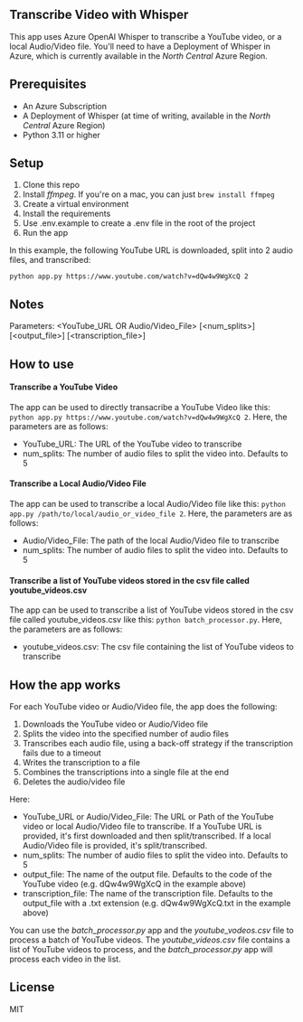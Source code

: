 ## Transcribe Video with Whisper
This app uses Azure OpenAI Whisper to transcribe a YouTube video, or a local Audio/Video file. You'll need to have a Deployment of Whisper in Azure, which is currently available in the *North Central* Azure Region.

## Prerequisites
- An Azure Subscription
- A Deployment of Whisper (at time of writing, available in the *North Central* Azure Region)
- Python 3.11 or higher

## Setup
1. Clone this repo
2. Install _ffmpeg_. If you're on a mac, you can just ```brew install ffmpeg``` 
3. Create a virtual environment
4. Install the requirements
5. Use .env.example to create a .env file in the root of the project
6. Run the app
   
In this example, the following YouTube URL is downloaded, split into 2 audio files, and transcribed:
```
python app.py https://www.youtube.com/watch?v=dQw4w9WgXcQ 2
```

## Notes
Parameters: <YouTube_URL OR Audio/Video_File> [<num_splits>] [<output_file>] [<transcription_file>]

## How to use

#### Transcribe a YouTube Video
The app can be used to directly transacribe a YouTube Video like this:
```python app.py https://www.youtube.com/watch?v=dQw4w9WgXcQ 2```. Here, the parameters are as follows:
- YouTube_URL: The URL of the YouTube video to transcribe
- num_splits: The number of audio files to split the video into. Defaults to 5

#### Transcribe a Local Audio/Video File
The app can be used to transcribe a local Audio/Video file like this:
```python app.py /path/to/local/audio_or_video_file 2```. Here, the parameters are as follows:
- Audio/Video_File: The path of the local Audio/Video file to transcribe
- num_splits: The number of audio files to split the video into. Defaults to 5

#### Transcribe a list of YouTube videos stored in the csv file called youtube_videos.csv
The app can be used to transcribe a list of YouTube videos stored in the csv file called youtube_videos.csv like this:
```python batch_processor.py```. Here, the parameters are as follows:
- youtube_videos.csv: The csv file containing the list of YouTube videos to transcribe

## How the app works
For each YouTube video or Audio/Video file, the app does the following:
1. Downloads the YouTube video or Audio/Video file
2. Splits the video into the specified number of audio files
3. Transcribes each audio file, using a back-off strategy if the transcription fails due to a timeout
4. Writes the transcription to a file
5. Combines the transcriptions into a single file at the end
6. Deletes the audio/video file


Here:
- YouTube_URL or Audio/Video_File: The URL or Path of the YouTube video or local Audio/Video file to transcribe. If a YouTube URL is provided, it's first downloaded and then split/transcribed. If a local Audio/Video file is provided, it's split/transcribed.
- num_splits: The number of audio files to split the video into. Defaults to 5
- output_file: The name of the output file. Defaults to the code of the YouTube video (e.g. dQw4w9WgXcQ in the example above)
- transcription_file: The name of the transcription file. Defaults to the output_file with a .txt extension (e.g. dQw4w9WgXcQ.txt in the example above)

You can use the *batch_processor.py* app and the *youtube_vodeos.csv* file to process a batch of YouTube videos. The *youtube_videos.csv* file contains a list of YouTube videos to process, and the *batch_processor.py* app will process each video in the list.

## License
MIT
